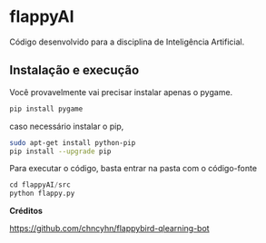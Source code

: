 flappyAI
===================

Código desenvolvido para a disciplina de Inteligência Artificial. 

## Instalação e execução

Você provavelmente vai precisar instalar apenas o pygame. 

```bash
pip install pygame
``` 

caso necessário instalar o pip, 

```bash
sudo apt-get install python-pip
pip install --upgrade pip
``` 

Para executar o código, basta entrar na pasta com o código-fonte

```python
cd flappyAI/src
python flappy.py 
``` 

**Créditos**

https://github.com/chncyhn/flappybird-qlearning-bot
